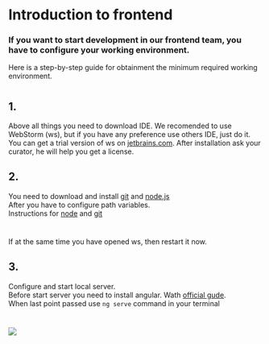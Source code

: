 # Introduction to frontend
### If you want to start development in our frontend team, you have to configure your working environment.
 Here is a step-by-step guide for obtainment the minimum required working environment.
 #
## 1.
Above all things you need to download IDE. We recomended to use WebStorm (ws), but if you have any preference use others IDE, just do it.
You can get a trial version of ws on [jetbrains.com](https://www.jetbrains.com/webstorm/). After installation ask your curator, he will help you get a license.
## 2. 
You need to download and install [git](https://git-scm.com/downloads) and [node.js](https://nodejs.org/en/) 
<br>
After you have to configure path variables.
<br>
Instructions for [node](http://imnotgenius.com/3-ustanovka-i-zapusk/) and [git](https://stackoverflow.com/questions/26620312/installing-git-in-path-with-github-client-for-windows)
#
If at the same time you have opened ws, then restart it now.
## 3.
Configure and start local server. 
<br>
Before start server you need to install angular. Wath [official gude](https://angular.io/guide/setup-local).
<br>
When last point passed use `ng serve` command in your terminal
#
![](https://cdn.discordapp.com/attachments/740618497490419752/740937694133092472/unknown.png)
